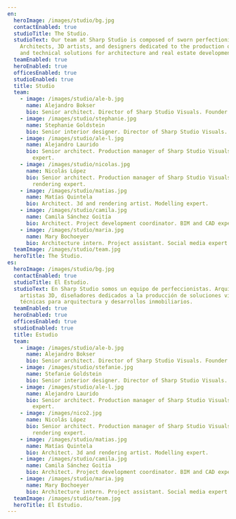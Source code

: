 ```yaml
---
en:
  heroImage: /images/studio/bg.jpg
  contactEnabled: true
  studioTitle: The Studio.
  studioText: Our team at Sharp Studio is composed of sworn perfectionists;
    Architects, 3D artists, and designers dedicated to the production of visual
    and technical solutions for architecture and real estate developments.
  teamEnabled: true
  heroEnabled: true
  officesEnabled: true
  studioEnabled: true
  title: Studio
  team:
    - image: /images/studio/ale-b.jpg
      name: Alejandro Bokser
      bio: Senior architect. Director of Sharp Studio Visuals. Founder.
    - image: /images/studio/stephanie.jpg
      name: Stephanie Goldstein
      bio: Senior interior designer. Director of Sharp Studio Visuals. Founder.
    - image: /images/studio/ale-l.jpg
      name: Alejandro Laurido
      bio: Senior architect. Production manager of Sharp Studio Visuals. Architecture
        expert.
    - image: /images/studio/nicolas.jpg
      name: Nicolás López
      bio: Senior architect. Production manager of Sharp Studio Visuals. 3d artist and
        rendering expert.
    - image: /images/studio/matias.jpg
      name: Matías Quintela
      bio: Architect. 3d and rendering artist. Modelling expert.
    - image: /images/studio/camila.jpg
      name: Camila Sánchez Goitía
      bio: Architect. Project development coordinator. BIM and CAD expert.
    - image: /images/studio/maria.jpg
      name: Mary Bochoeyer
      bio: Architecture intern. Project assistant. Social media expert.
  teamImage: /images/studio/team.jpg
  heroTitle: The Studio.
es:
  heroImage: /images/studio/bg.jpg
  contactEnabled: true
  studioTitle: El Estudio.
  studioText: En Sharp Studio somos un equipo de perfeccionistas. Arquitectos,
    artistas 3D, diseñadores dedicados a la producción de soluciones visuales y
    técnicas para arquitectura y desarrollos inmobiliarios.
  teamEnabled: true
  heroEnabled: true
  officesEnabled: true
  studioEnabled: true
  title: Estudio
  team:
    - image: /images/studio/ale-b.jpg
      name: Alejandro Bokser
      bio: Senior architect. Director of Sharp Studio Visuals. Founder.
    - image: /images/studio/stefanie.jpg
      name: Stefanie Goldstein
      bio: Senior interior designer. Director of Sharp Studio Visuals. Founder.
    - image: /images/studio/ale-l.jpg
      name: Alejandro Laurido
      bio: Senior architect. Production manager of Sharp Studio Visuals. Architecture
        expert.
    - image: /images/nico2.jpg
      name: Nicolás López
      bio: Senior architect. Production manager of Sharp Studio Visuals. 3d artist and
        rendering expert.
    - image: /images/studio/matias.jpg
      name: Matías Quintela
      bio: Architect. 3d and rendering artist. Modelling expert.
    - image: /images/studio/camila.jpg
      name: Camila Sánchez Goitía
      bio: Architect. Project development coordinator. BIM and CAD expert.
    - image: /images/studio/maria.jpg
      name: Mary Bochoeyer
      bio: Architecture intern. Project assistant. Social media expert.
  teamImage: /images/studio/team.jpg
  heroTitle: El Estudio.
---
```

